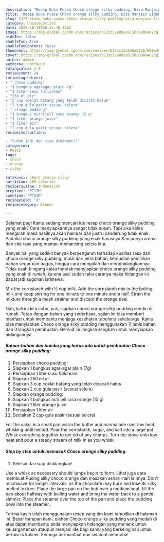 ```yaml
---
description: "Resep Buka Puasa Choco orange silky pudding, Bisa Manjain Lidah"
title: "Resep Buka Puasa Choco orange silky pudding, Bisa Manjain Lidah"
slug: 1377-resep-buka-puasa-choco-orange-silky-pudding-bisa-manjain-lidah
category: Uncategorized
date: 2022-10-18T06:43:40.408Z
image: https://img-global.cpcdn.com/recipes/b133c32a808a615b/680x482cq70/choco-orange-silky-pudding-foto-resep-utama.jpg
hideToc: false
enableToc: true
enableTocContent: false
thumbnail: https://img-global.cpcdn.com/recipes/b133c32a808a615b/680x482cq70/choco-orange-silky-pudding-foto-resep-utama.jpg
cover: https://img-global.cpcdn.com/recipes/b133c32a808a615b/680x482cq70/choco-orange-silky-pudding-foto-resep-utama.jpg
author: Admin
authorAv: notfound
ratingvalue: 3.9
reviewcount: 24
recipeingredient:
- " choco pudding"
- "1 bungkus agaragar plain 7g"
- "1 liter susu fullcream"
- "250 ml air"
- "3 cup coklat batang yang telah dicacah halus"
- "2 cup gula pasir sesuai selera"
- " orange pudding"
- "1 bungkus nutrijell rasa orange 15 g"
- "1 liter orange juice"
- "1 liter air"
- "2 cup gula pasir sesuai selera"
recipeinstructions:

- "Sudah jadi dan siap dinikmati!"
categories:
- Resep
tags:
- choco
- orange
- silky

katakunci: choco orange silky 
nutrition: 189 calories
recipecuisine: Indonesian
preptime: "PT17M"
cooktime: "PT51M"
recipeyield: "3"
recipecategory: Dinner

---
```



Selamat pagi Kamu sedang mencari ide resep choco orange silky pudding yang enak? Cara menyiapkannya sangat tidak susah. Tapi Jika keliru mengolah maka hasilnya akan hambar dan justru cenderung tidak enak. Padahal choco orange silky pudding yang enak harusnya Kan punya aroma dan cita rasa yang mampu memancing selera kita.


Banyak hal yang sedikit banyak berpengaruh terhadap kualitas rasa dari choco orange silky pudding, mulai dari jenis bahan, kemudian pemilihan bahan segar dan bagus, hingga cara mengolah dan menghidangkannya. Tidak usah bingung kalau hendak menyiapkan choco orange silky pudding yang enak di rumah, karena asal sudah tahu caranya maka hidangan ini dapat jadi suguhan istimewa.

Mix the cornstarch with ½ cup milk. Add the cornstarch mix to the boiling milk and keep stirring for one minute to one minute and a half. Strain the mixture through a mesh strainer and discard the orange peel.


Nah, kali ini kita coba, yuk, siapkan choco orange silky pudding sendiri di rumah. Tetap dengan bahan yang sederhana, sajian ini bisa memberi manfaat untuk membantu menjaga kesehatan tubuhmu sekeluarga. Kamu bisa menyiapkan Choco orange silky pudding menggunakan 11 jenis bahan dan 0 langkah pembuatan. Berikut ini langkah-langkah untuk menyiapkan hidangannya.

<!--inarticleads1-->

##### Bahan-bahan dan bumbu yang harus ada untuk pembuatan Choco orange silky pudding:

1. Persiapkan  choco pudding:
1. Siapkan 1 bungkus agar-agar plain (7g)
1. Persiapkan 1 liter susu fullcream
1. Siapkan 250 ml air
1. Siapkan 3 cup coklat batang yang telah dicacah halus
1. Siapkan 2 cup gula pasir (sesuai selera)
1. Siapkan  orange pudding:
1. Siapkan 1 bungkus nutrijell rasa orange (15 g)
1. Siapkan 1 liter orange juice
1. Persiapkan 1 liter air
1. Sediakan 2 cup gula pasir (sesuai selera)


For the cake, in a small pan warm the butter and marmalade over low heat, whisking until melted. Pour the cornstarch, sugar, and salt into a large pot. Whisk everything together to get rid of any clumps. Turn the stove onto low heat and pour a steady stream of milk in as you whisk. 

<!--inarticleads2-->

##### Step by step untuk memasak Choco orange silky pudding:


1. Selesai dan siap dihidangkan!

Use a whisk as necessary should lumps begin to form. Lihat juga cara membuat Puding silky choco orange dan masakan sehari-hari lainnya. Don&#39;t microwave for longer intervals, as the chocolate may burn and lose its silky, melted texture. Place the large pan on the hob over a medium heat, fill the pan about halfway with boiling water and bring the water back to a gentle simmer. Place the steamer over the top of the pan and place the pudding bowl into the steamer. 

Terima kasih telah menggunakan resep yang tim kami tampilkan di halaman ini. Besar harapan kami, olahan Choco orange silky pudding yang mudah di atas dapat membantu anda menyiapkan hidangan yang menarik untuk keluarga/teman ataupun menjadi ide bagi kamu yang berkeinginan untuk berbisnis kuliner. Semoga bermanfaat dan selamat mencoba!
